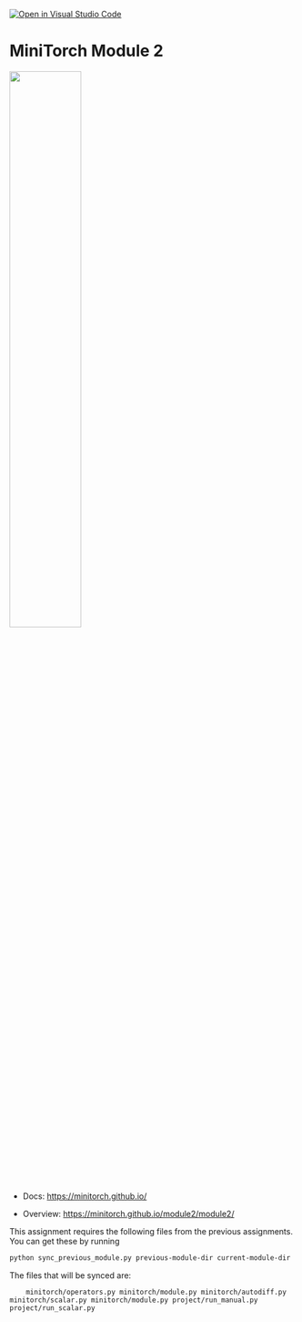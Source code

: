 [![Open in Visual Studio Code](https://classroom.github.com/assets/open-in-vscode-2e0aaae1b6195c2367325f4f02e2d04e9abb55f0b24a779b69b11b9e10269abc.svg)](https://classroom.github.com/online_ide?assignment_repo_id=21282810&assignment_repo_type=AssignmentRepo)
# MiniTorch Module 2

<img src="https://minitorch.github.io/minitorch.svg" width="50%">


* Docs: https://minitorch.github.io/

* Overview: https://minitorch.github.io/module2/module2/

This assignment requires the following files from the previous assignments. You can get these by running

```bash
python sync_previous_module.py previous-module-dir current-module-dir
```

The files that will be synced are:

        minitorch/operators.py minitorch/module.py minitorch/autodiff.py minitorch/scalar.py minitorch/module.py project/run_manual.py project/run_scalar.py